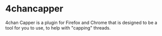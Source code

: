 # 4chancapper
4chan Capper is a plugin for Firefox and Chrome that is designed to be a tool for you to use, to help with "capping" threads.
